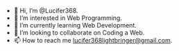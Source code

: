 - 👋 Hi, I’m @Lucifer368.
- 👀 I’m interested in Web Programming.
- 🌱 I’m currently learning Web Development.
- 💞️ I’m looking to collaborate on Coding a Web.
- 📫 How to reach me lucifer368lightbringer@gmail.com.

<!---
Lucifer368/Lucifer368 is a ✨ special ✨ repository because its `README.md` (this file) appears on your GitHub profile.
You can click the Preview link to take a look at your changes.
--->
